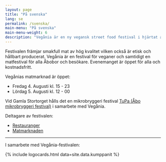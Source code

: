 ```yaml
---
layout: page
title: "På svenska"
lang: se
permalink: /svenska/
main-menu: "På svenska"
main-menu-weight: 6
description: "Vegånia är en ny vegansk street food festival i hjärtat av Åbo. 4.-5. Augusti 2017 hålls den första upplagan vid Gamla Stortorget."
---
```

Festivalen främjar smakfull mat av hög kvalitet vilken också är etisk och hållbart producerat.
Vegånia är en festival för veganer och samtidigt en matfestival för alla Åbobor och besökare. Evenemanget är öppet för alla och kostnadsfritt.

Vegånias matmarknad är öppet:
* Fredag 4. Augusti kl. 15 - 23
* Lördag 5. Augusti kl. 12 - 00

Vid Gamla Stortorget hålls det en mikrobryggeri festival [TuPa (Åbo mikrobryggeri festival)](http://www.turunpanimofestivaali.fi/) i samarbete med Vegånia.

Deltagare av festivalen:
* [Restauranger](/ravintolat)
* [Matmarknaden](/ruokatori)

<hr>

I samarbete med Vegånia-festivalen:

{% include logocards.html data=site.data.kumppanit %}

